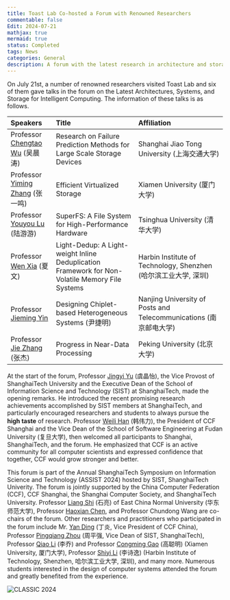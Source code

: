 ```yaml
---
title: Toast Lab Co-hosted a Forum with Renowned Researchers
commentable: false
Edit: 2024-07-21
mathjax: true
mermaid: true
status: Completed
tags: News
categories: General
description: A forum with the latest research in architecture and storage
---
```


<p>On July 21st, a number of renowned researchers visited Toast Lab and six of them gave talks in the forum on the Latest Architectures, Systems, and Storage for Intelligent Computing. The information of these talks is as follows.</p>

| Speakers | Title | Affiliation  | 
| :---     | :---  | :--- |
| Professor <a href="https://www.cs.sjtu.edu.cn/~wuct/" target="_blank">Chengtao Wu</a> (&#x5434;&#x6668;&#x6d9b;) | Research on Failure Prediction Methods for Large Scale Storage Devices |  Shanghai Jiao Tong University (&#x4e0a;&#x6d77;&#x4ea4;&#x901a;&#x5927;&#x5b66;) |
| Professor <a href="http://nicexlab.com/zym.htm" target="_blank">Yiming Zhang</a> (&#x5f20;&#x4e00;&#x9e23;) | Efficient Virtualized Storage | Xiamen University (&#x53a6;&#x95e8;&#x5927;&#x5b66;) |
| Professor <a href="https://storage.cs.tsinghua.edu.cn/~lu/" target="_blank">Youyou Lu</a> (&#x9646;&#x6e38;&#x6e38;) | SuperFS: A File System for High-Performance Hardware | Tsinghua University (&#x6e05;&#x534e;&#x5927;&#x5b66;) |
| Professor <a href="https://cswxia.github.io/" target="_blank" target="_blank">Wen Xia</a> (&#x590f;&#x6587;) | Light-Dedup: A Light-weight Inline Deduplication Framework for Non-Volatile Memory File Systems | Harbin Institute of Technology, Shenzhen (&#x54c8;&#x5c14;&#x6ee8;&#x5de5;&#x4e1a;&#x5927;&#x5b66;, &#x6df1;&#x5733;) |
| Professor <a href="https://jiemingyin.github.io/" target="_blank">Jieming Yin | Designing Chiplet-based Heterogeneous Systems</a> (&#x5c39;&#x6377;&#x660e;) | Nanjing University of Posts and Telecommunications (&#x5357;&#x4eac;&#x90ae;&#x7535;&#x5927;&#x5b66;) | 
| Professor <a href="https://jiezhang-camel.github.io/" target="_blank">Jie Zhang</a> (&#x5f20;&#x6770;) | Progress in Near-Data Processing | Peking University (&#x5317;&#x4eac;&#x5927;&#x5b66;) |

<p>At the start of the forum, Professor <a href="https://vic.shanghaitech.edu.cn/vrvc/en/people/jingyi-yu/" href="_blank">Jingyi Yu</a> (&#x865e;&#x6676;&#x6021;), the Vice Provost of ShanghaiTech University and the Executive Dean of the School of Information Science and Technology (SIST) at ShanghaiTech, made the opening remarks. He introduced the recent promising research achievements accomplished by SIST members at ShanghaiTech, and particularly encouraged researchers and students to always pursue the <b>high taste</b> of research. Professor <a href="https://dsg.fudan.edu.cn/#/" target="_blank">Weili Han</a> (&#x97e9;&#x4f1f;&#x529b;), the President of CCF Shanghai and the Vice Dean of the School of Software Engineering at Fudan University (&#x590d;&#x65e6;&#x5927;&#x5b66;), then welcomed all participants to Shanghai, ShanghaiTech, and the forum. He emphasized that CCF is an active community for all computer scientists and expressed confidence that together, CCF would grow stronger and better.</p>

<p>This forum is part of the Annual ShanghaiTech Symposium on Information Science and Technology (ASSIST 2024) hosted by SIST, ShanghaiTech Univerity. The forum is jointly supported by the China Computer Federation (CCF), CCF Shanghai, the Shanghai Computer Society, and ShanghaiTech University. Professor <a href="https://faculty.ecnu.edu.cn/_s16/sl2_13905/main.psp" target="_blank">Liang Shi</a> (&#x77f3;&#x4eae;) of East China Normal University (&#x534e;&#x4e1c;&#x5e08;&#x8303;&#x5927;&#x5b66;), Professor <a href="https://faculty.sist.shanghaitech.edu.cn/hxchen/" target="_blank">Haoxian Chen</a>, and Professor Chundong Wang are co-chairs of the forum. Other researchers and practitioners who participated in the forum include Mr. <a href="https://www.ccf.org.cn/c/2017-05-11/594622.shtml" target="_blank">Yan Ding</a> (&#x4e01;&#x708e;, Vice President of CCF China), Professor <a href="https://faculty.sist.shanghaitech.edu.cn/faculty/zhoupq/home.html" target="_blank">Pingqiang Zhou</a> (&#x5468;&#x5e73;&#x5f3a;, Vice Dean of SIST, ShanghaiTech), Professor <a href="https://informatics.xmu.edu.cn/info/1425/25319.htm" target="_blank">Qiao Li</a> (&#x674e;&#x4e54;) and Professor <a href="https://gaocm.github.io/" target="_blank">Congming Gao</a> (&#x9ad8;&#x806a;&#x660e;) (Xiamen University, &#x53a6;&#x95e8;&#x5927;&#x5b66;), Professor <a href="https://faculty.hitsz.edu.cn/lishiyi" target="_blank">Shiyi Li</a> (&#x674e;&#x8bd7;&#x9038;) (Harbin Institute of Technology, Shenzhen, &#x54c8;&#x5c14;&#x6ee8;&#x5de5;&#x4e1a;&#x5927;&#x5b66;, &#x6df1;&#x5733;), and many more. Numerous students interested in the design of computer systems attended the forum and greatly benefited from the experience.</p>

![CLASSIC 2024](./pictures/classic-24.jpg "CLASSIC 2024")

